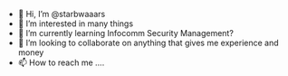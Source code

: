 - 👋 Hi, I’m @starbwaaars
- 👀 I’m interested in many things
- 🌱 I’m currently learning Infocomm Security Management?
- 💞️ I’m looking to collaborate on anything that gives me experience and money
- 📫 How to reach me ....

<!---
starbwaaars/starbwaaars is a ✨ special ✨ repository because its `README.md` (this file) appears on your GitHub profile.
You can click the Preview link to take a look at your changes.
--->
